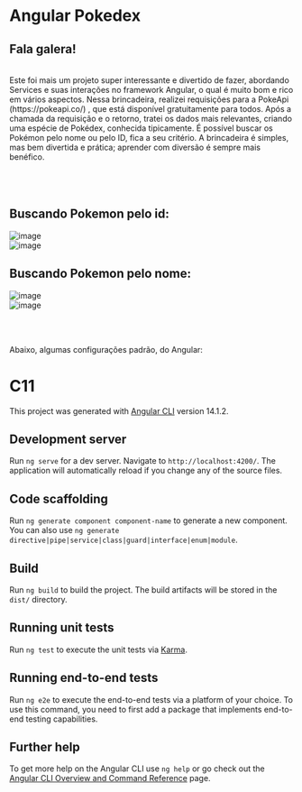 # Angular Pokedex

## Fala galera!
<br>
Este foi mais um projeto super interessante e divertido de fazer, abordando Services e suas interações no framework Angular, o qual é muito bom e rico em vários aspectos. Nessa brincadeira, realizei requisições para a PokeApi (https://pokeapi.co/) , que está disponível gratuitamente para todos. Após a chamada da requisição e o retorno, tratei os dados mais relevantes, criando uma espécie de Pokédex, conhecida tipicamente. É possível buscar os Pokémon pelo nome ou pelo ID, fica a seu critério. A brincadeira é simples, mas bem divertida e prática; aprender com diversão é sempre mais benéfico.
<br>
<br>

<br>

<br>

## Buscando Pokemon pelo id:
![image](https://github.com/MatheusNascimento99/Angular-Card-PokeAPi/assets/139829100/ba4c77b9-943b-4269-b8f8-f3e7bae252e6)
<br>
![image](https://github.com/MatheusNascimento99/Angular-Card-PokeAPi/assets/139829100/52c4622b-7cc2-4e6e-b2c5-0c5e1509a36d)
## Buscando Pokemon pelo nome:
![image](https://github.com/MatheusNascimento99/Angular-Card-PokeAPi/assets/139829100/36c86da4-6008-498d-9c15-0b37edfca077)
<br>
![image](https://github.com/MatheusNascimento99/Angular-Card-PokeAPi/assets/139829100/2ea3b97c-a10c-4e36-8b16-2d2c30ac4b06)


<br>
<br>



Abaixo, algumas configurações padrão, do Angular:
# C11

This project was generated with [Angular CLI](https://github.com/angular/angular-cli) version 14.1.2.

## Development server

Run `ng serve` for a dev server. Navigate to `http://localhost:4200/`. The application will automatically reload if you change any of the source files.

## Code scaffolding

Run `ng generate component component-name` to generate a new component. You can also use `ng generate directive|pipe|service|class|guard|interface|enum|module`.

## Build

Run `ng build` to build the project. The build artifacts will be stored in the `dist/` directory.

## Running unit tests

Run `ng test` to execute the unit tests via [Karma](https://karma-runner.github.io).

## Running end-to-end tests

Run `ng e2e` to execute the end-to-end tests via a platform of your choice. To use this command, you need to first add a package that implements end-to-end testing capabilities.

## Further help

To get more help on the Angular CLI use `ng help` or go check out the [Angular CLI Overview and Command Reference](https://angular.io/cli) page.
